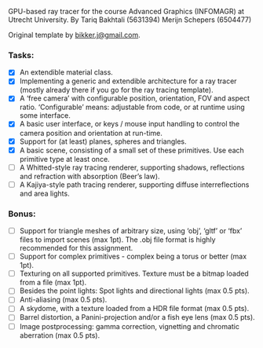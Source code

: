 GPU-based ray tracer for the course Advanced Graphics (INFOMAGR) at Utrecht University.
By
Tariq Bakhtali (5631394)
Merijn Schepers (6504477)

Original template by bikker.j@gmail.com.

### Tasks:
- [x] An extendible material class.
- [x] Implementing a generic and extendible architecture for a ray tracer (mostly already there if
you go for the ray tracing template).
- [x] A ‘free camera’ with configurable position, orientation, FOV and aspect ratio. ‘Configurable’
means: adjustable from code, or at runtime using some interface.
- [x] A basic user interface, or keys / mouse input handling to control the camera position and
orientation at run-time.
- [x] Support for (at least) planes, spheres and triangles.
- [x] A basic scene, consisting of a small set of these primitives. Use each primitive type at least
once.
- [ ] A Whitted-style ray tracing renderer, supporting shadows, reflections and refraction with
absorption (Beer’s law).
- [ ] A Kajiya-style path tracing renderer, supporting diffuse interreflections and area lights.

### Bonus:
- [ ] Support for triangle meshes of arbitrary size, using ‘obj’, ‘gltf’ or ‘fbx’ files to import scenes
(max 1pt). The .obj file format is highly recommended for this assignment.
- [ ] Support for complex primitives - complex being a torus or better (max 1pt).
- [ ] Texturing on all supported primitives. Texture must be a bitmap loaded from a file (max 1pt).
- [ ] Besides the point lights: Spot lights and directional lights (max 0.5 pts).
- [ ] Anti-aliasing (max 0.5 pts).
- [ ] A skydome, with a texture loaded from a HDR file format (max 0.5 pts).
- [ ] Barrel distortion, a Panini-projection and/or a fish eye lens (max 0.5 pts).
- [ ] Image postprocessing: gamma correction, vignetting and chromatic aberration (max 0.5 pts).
